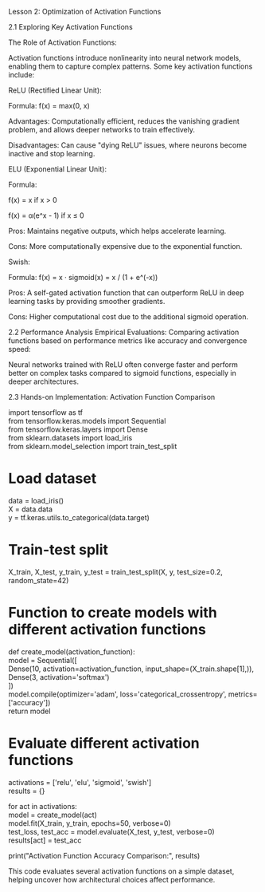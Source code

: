 Lesson 2: Optimization of Activation Functions

2.1 Exploring Key Activation Functions

The Role of Activation Functions:

Activation functions introduce nonlinearity into neural network models, enabling them to capture complex patterns. Some key activation functions include:

ReLU (Rectified Linear Unit):

Formula: f(x) = max(0, x)

Advantages: Computationally efficient, reduces the vanishing gradient problem, and allows deeper networks to train effectively.

Disadvantages: Can cause "dying ReLU" issues, where neurons become inactive and stop learning.

ELU (Exponential Linear Unit):

Formula:

f(x) = x if x > 0

f(x) = α(e^x - 1) if x ≤ 0

Pros: Maintains negative outputs, which helps accelerate learning.

Cons: More computationally expensive due to the exponential function.

Swish:

Formula: f(x) = x · sigmoid(x) = x / (1 + e^(-x))

Pros: A self-gated activation function that can outperform ReLU in deep learning tasks by providing smoother gradients.

Cons: Higher computational cost due to the additional sigmoid operation.

2.2 Performance Analysis
Empirical Evaluations:
Comparing activation functions based on performance metrics like accuracy and convergence speed:

Neural networks trained with ReLU often converge faster and perform better on complex tasks compared to sigmoid functions, especially in deeper architectures.

2.3 Hands-on Implementation: Activation Function Comparison

import tensorflow as tf  
from tensorflow.keras.models import Sequential  
from tensorflow.keras.layers import Dense  
from sklearn.datasets import load_iris  
from sklearn.model_selection import train_test_split  

# Load dataset  
data = load_iris()  
X = data.data  
y = tf.keras.utils.to_categorical(data.target)  

# Train-test split  
X_train, X_test, y_train, y_test = train_test_split(X, y, test_size=0.2, random_state=42)  

# Function to create models with different activation functions  
def create_model(activation_function):  
    model = Sequential([  
        Dense(10, activation=activation_function, input_shape=(X_train.shape[1],)),  
        Dense(3, activation='softmax')  
    ])  
    model.compile(optimizer='adam', loss='categorical_crossentropy', metrics=['accuracy'])  
    return model  

# Evaluate different activation functions  
activations = ['relu', 'elu', 'sigmoid', 'swish']  
results = {}  

for act in activations:  
    model = create_model(act)  
    model.fit(X_train, y_train, epochs=50, verbose=0)  
    test_loss, test_acc = model.evaluate(X_test, y_test, verbose=0)  
    results[act] = test_acc  

print("Activation Function Accuracy Comparison:", results)  

This code evaluates several activation functions on a simple dataset, helping uncover how 
architectural choices affect performance. 
